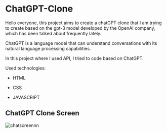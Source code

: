 # ChatGPT-Clone

Hello everyone, this project aims to create a chatGPT clone that I am trying to create based on the gpt-3 model developed by the OpenAI company, which has been talked about frequently lately.

ChatGPT is a language model that can understand conversations with its natural language processing capabilities.

In this project where I used API, I tried to code based on ChatGPT.

Used technologies:

- HTML
  
- CSS

- JAVASCRIPT

<h2> ChatGPT Clone Screen </h1>

![chatscreennn](https://github.com/SercanErpolat/ChatGPT-Clone/assets/110222359/3f8e3d85-b5a2-44a3-b278-2b9a448db0c1)

